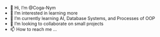 - 👋 Hi, I’m @Coga-Nym
- 👀 I’m interested in learning more
- 🌱 I’m currently learning AI, Database Systems, and Processes of OOP
- 💞️ I’m looking to collaborate on small projects
- 📫 How to reach me ...

<!---
Coga-Nym/Coga-Nym is a ✨ special ✨ repository because its `README.md` (this file) appears on your GitHub profile.
You can click the Preview link to take a look at your changes.
--->

